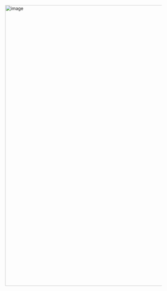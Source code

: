 <img width="903" alt="image" src="https://github.com/user-attachments/assets/f3035361-9666-410d-964d-3509f5c402d7" />

